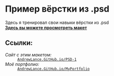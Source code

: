 # Пример вёрстки из .psd
Здесь я тренировал свои навыки вёрстки из .psd<br>
<strong><a href="https://andrewlance.github.io/PSD-1">Здесь вы можете просмотреть макет</a></strong>
<h2>Ссылки:</h2>
<dl>
  <dt>
    <i>Сайт с этим макетом:</i><br>
  </dt>
  <dd>
    <code><a href="https://andrewlance.github.io/PSD-1">AndrewLance.GitHub.io/PSD-1</a></code><br>
  </dd>
  <dt>
    <i>Моё портфолио:</i><br>
  </dt>
  <dd>
    <code><a href="https://andrewlance.github.io/MyPortfolio">AndrewLance.GitHub.io/MyPortfolio</a></code>
  </dd>
</dl>
